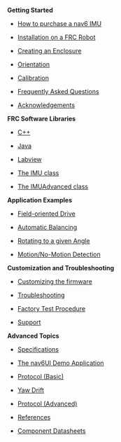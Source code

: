 **Getting Started**

  * [How to purchase a nav6 IMU](Purchasing.md)

  * [Installation on a FRC Robot](https://code.google.com/p/nav6/wiki/FRCRobotInstallation)

  * [Creating an Enclosure](https://code.google.com/p/nav6/wiki/Enclosure)

  * [Orientation](https://code.google.com/p/nav6/wiki/Orientation)

  * [Calibration](https://code.google.com/p/nav6/wiki/SensorCalibration)

  * [Frequently Asked Questions](https://code.google.com/p/nav6/wiki/FAQ)

  * [Acknowledgements](Acknowledgements.md)

**FRC Software Libraries**

  * [C++](Cplusplus.md)

  * [Java](Java.md)

  * [Labview](Labview.md)

  * [The IMU class](IMUClass.md)

  * [The IMUAdvanced class](IMUAdvancedClass.md)

**Application Examples**

  * [Field-oriented Drive](FieldOrientedDriveExample.md)

  * [Automatic Balancing](AutoBalancingExample.md)

  * [Rotating to a given Angle](RotateToAngleExample.md)

  * [Motion/No-Motion Detection](MotionDetection.md)

**Customization and Troubleshooting**

  * [Customizing the firmware](https://code.google.com/p/nav6/wiki/Customization)

  * [Troubleshooting](Troubleshooting.md)

  * [Factory Test Procedure](https://code.google.com/p/nav6/wiki/FactoryTestProcedure)

  * [Support](https://code.google.com/p/nav6/wiki/Support)

**Advanced Topics**

  * [Specifications](https://code.google.com/p/nav6/wiki/Specification)

  * [The nav6UI Demo Application](nav6UI.md)

  * [Protocol (Basic)](https://code.google.com/p/nav6/wiki/Protocol)

  * [Yaw Drift](https://code.google.com/p/nav6/wiki/YawDrift)

  * [Protocol (Advanced)](https://code.google.com/p/nav6/wiki/ProtocolAdvanced)

  * [References](https://code.google.com/p/nav6/wiki/References)

  * [Component Datasheets](https://code.google.com/p/nav6/wiki/Datasheets)